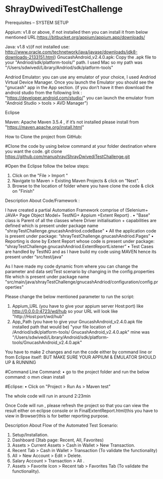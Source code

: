 # ShrayDwivediTestChallenge

Prerequisites – SYSTEM SETUP

Appium: v1.8 or above, if not installed then you can install it from below mentioned URL:https://bitbucket.org/appium/appium.app/downloads/

Java: v1.8 v)(if not installed use: http://www.oracle.com/technetwork/java/javase/downloads/jdk8-downloads-2133151.html)
GnucashAndroid_v2.4.0.apk: Copy the .apk file to your "Andriod/sdk/platform-tools/" path. I used Mac so my path was "/Users/sdwivedi/Library/Andriod/sdk/platform-tools"

Andriod Emulator: you can use any emulator of your choice, I used Andriod Virtual Device Manager. Once you launch the Emulator you should see the "gnucash" app in the App section. (if you don’t have it then download the android studio from the following link : "https://developer.android.com/studio/" you can launch the emulator from "Android Studio > tools > AVD Manager")

Eclipse

Maven: Apache Maven 3.5.4 , if it’s not installed please install from "https://maven.apache.org/install.html"

How to Clone the project from GitHub:

#Clone the code by using below command at your folder destination where you want the code. 
git clone https://github.com/manushray/ShrayDwivediTestChallenge.git

#Open the Eclipse follow the below steps:
1.	Click on the "File > Import "
2.	Navigate to Maven > Existing Maven Projects & click on "Next".
3.	Browse to the location of folder where you have clone the code & click on "Finish"

Description About Code/Framework :

I have created a partial Automation Framework comprise of (Selenium+ JAVA+ Page Object Model+ TestNG+ Appium +Extent Report) .
•	"Base" class is Parent of all the classes  where Driver initialisation + capabilities are defined which is present under package name "shrayTestChallenge.gnucashAndriod.codeBase"
•	All the application code is present under package: “shrayTestChallenge.gnucashAndriod.Pages”
•	Reporting is done by Extent Report whose code is present under package: “shrayTestChallenge.gnucashAndriod.ExtentReportListener”
•	Test Cases are handled by TestNG and as I have build my code using MAVEN hence its present under “src/test/java”

As I have made my code dynamic from where you can change the parameter and data set/Test scenario by changing in the config.properties file which is present under package name "src/main/java/shrayTestChallenge/gnucashAndriod/configuration/config.properties”

Please change the below mentioned parameter to run the script:
1.	 Appium_URL (you have to give your appium server Host:port) like http://0.0.0.0:4723/wd/hub so your URL will look like "http://Host:port/wd/hub"
2.	App_Path (you have to give your GnucashAndroid_v2.4.0.apk file installed path that would be) "your file location of /Andriod/sdk/platform-tools/ GnucashAndroid_v2.4.0.apk" mine was "/Users/sdwivedi/Library/Android/sdk/platform-tools/GnucashAndroid_v2.4.0.apk"

You have to make 2 changes and run the code either by command line or from Eclipse itself:
BUT MAKE SURE YOUR APPIUM & EMULATOR SHOULD UP & RUNNING

#Command Line Command:
•	go to the project folder and run the below command: 
o	mvn clean install 

#Eclipse:
•	Click on "Project > Run As > Maven test"


The whole code will run in around 2:23min 

Once Code will run , please refresh the project so that you can view the result either on eclipse console or in FinalExtentReport.html(this you have to view in Browser)this is for better reporting purpose.

Description About Flow of the Automated Test Scenario:

1.	Setup/Installation.
2.	Dashboard (3tab page: Recent, All, Favorites)
3.	Assets > Current Assets > Cash in Wallet > New Transaction.
4.	Recent Tab > Cash in Wallet > Transaction (To validate the functionality)
5.	All > New Account > Edit > Delete.
6.	Salary Account > Transaction > All .
7.	Assets > Favorite Icon > Recent tab > Favorites Tab (To validate the functionality).
